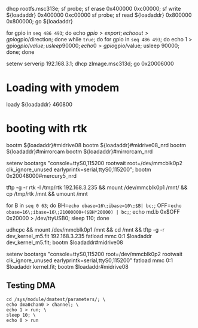 dhcp rootfs.msc313e; sf probe; sf erase 0x400000 0xc00000; sf write ${loadaddr} 0x400000 0xc00000
sf probe; sf read ${loadaddr} 0x800000 0x800000; go ${loadaddr}


for gpio in `seq 486 493`; do echo $gpio > export; echo out > gpio$gpio/direction; done
while `true`; do for gpio in `seq 486 493`; do echo 1 > gpio$gpio/value; usleep 90000; echo 0 > gpio$gpio/value; usleep 90000; done; done


setenv serverip 192.168.3.1; dhcp zImage.msc313d; go 0x20006000

# Loading with ymodem

loady ${loadaddr} 460800

# booting with rtk

bootm ${loadaddr}#midrive08
bootm ${loadaddr}#midrive08_nrd
bootm ${loadaddr}#mirrorcam
bootm ${loadaddr}#mirrorcam_nrd

setenv bootargs "console=ttyS0,115200 rootwait root=/dev/mmcblk0p2 clk_ignore_unused earlyprintk=serial,ttyS0,115200"; bootm 0x20048000#mercury5_nrd

tftp -g -r rtk -l /tmp/rtk 192.168.3.235 && mount /dev/mmcblk0p1 /mnt/ && cp /tmp/rtk /mnt && umount /mnt

for B in `seq 0 63`; do BH=`echo obase=16\;ibase=10\;$B| bc;`; OFF=`echo obase=16\;ibase=16\;21000000+($BH*20000) | bc;`; echo md.b 0x$OFF 0x20000 > /dev/ttyUSB0; sleep 110; done


udhcpc && mount /dev/mmcblk0p1 /mnt && cd /mnt && tftp -g -r dev_kernel_m5.fit 192.168.3.235
fatload mmc 0:1 $loadaddr dev_kernel_m5.fit; bootm $loadaddr#midrive08

setenv bootargs "console=ttyS0,115200 root=/dev/mmcblk0p2 rootwait clk_ignore_unused earlyprintk=serial,ttyS0,115200"
fatload mmc 0:1 $loadaddr kernel.fit; bootm $loadaddr#midrive08

## Testing DMA

```
cd /sys/module/dmatest/parameters/; \
echo dma0chan0 > channel; \
echo 1 > run; \
sleep 10; \
echo 0 > run
